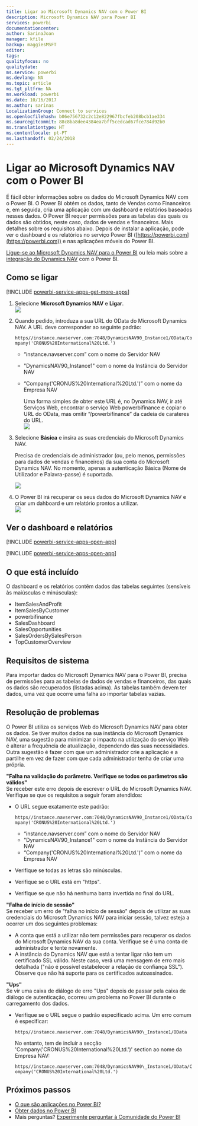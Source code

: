 ```yaml
---
title: Ligar ao Microsoft Dynamics NAV com o Power BI
description: Microsoft Dynamics NAV para Power BI
services: powerbi
documentationcenter: 
author: SarinaJoan
manager: kfile
backup: maggiesMSFT
editor: 
tags: 
qualityfocus: no
qualitydate: 
ms.service: powerbi
ms.devlang: NA
ms.topic: article
ms.tgt_pltfrm: NA
ms.workload: powerbi
ms.date: 10/16/2017
ms.author: sarinas
LocalizationGroup: Connect to services
ms.openlocfilehash: b06e756732c2c12e822967fbcfeb208bcb1ae334
ms.sourcegitcommit: 88c8ba8dee4384ea7bff5cedcad67fce784d92b0
ms.translationtype: HT
ms.contentlocale: pt-PT
ms.lasthandoff: 02/24/2018
---
```

# <a name="connect-to-microsoft-dynamics-nav-with-power-bi"></a>Ligar ao Microsoft Dynamics NAV com o Power BI
É fácil obter informações sobre os dados do Microsoft Dynamics NAV com o Power BI. O Power BI obtém os dados, tanto de Vendas como Financeiros e, em seguida, cria uma aplicação com um dashboard e relatórios baseados nesses dados. O Power BI requer permissões para as tabelas das quais os dados são obtidos, neste caso, dados de vendas e financeiros. Mais detalhes sobre os requisitos abaixo. Depois de instalar a aplicação, pode ver o dashboard e os relatórios no serviço Power BI ([https://powerbi.com](https://powerbi.com)) e nas aplicações móveis do Power BI. 

[Ligue-se ao Microsoft Dynamics NAV para o Power BI](https://app.powerbi.com/getdata/services/microsoft-dynamics-nav) ou leia mais sobre a [integração do Dynamics NAV](https://powerbi.microsoft.com/integrations/microsoft-dynamics-nav) com o Power BI.

## <a name="how-to-connect"></a>Como se ligar
[!INCLUDE [powerbi-service-apps-get-more-apps](./includes/powerbi-service-apps-get-more-apps.md)]

1. Selecione **Microsoft Dynamics NAV** e **Ligar**.  
   ![](media/service-connect-to-microsoft-dynamics-nav/mdnav.png)
2. Quando pedido, introduza a sua URL do OData do Microsoft Dynamics NAV. A URL deve corresponder ao seguinte padrão:
   
    `https//instance.navserver.com:7048/DynamicsNAV90_Instance1/OData/Company('CRONUS%20International%20Ltd.')`
   
   * “instance.navserver.com” com o nome do Servidor NAV
   * "DynamicsNAV90\_Instance1" com o nome da Instância do Servidor NAV
   * “Company('CRONUS%20International%20Ltd.')” com o nome da Empresa NAV
     
     Uma forma simples de obter este URL é, no Dynamics NAV, ir até Serviços Web, encontrar o serviço Web powerbifinance e copiar o URL do OData, mas omitir “/powerbifinance” da cadeia de carateres do URL.  
     ![](media/service-connect-to-microsoft-dynamics-nav/param.png)
3. Selecione **Básica** e insira as suas credenciais do Microsoft Dynamics NAV.
   
    Precisa de credenciais de administrador (ou, pelo menos, permissões para dados de vendas e financeiros) da sua conta do Microsoft Dynamics NAV.  No momento, apenas a autenticação Básica (Nome de Utilizador e Palavra-passe) é suportada.
   
    ![](media/service-connect-to-microsoft-dynamics-nav/creds.png)
4. O Power BI irá recuperar os seus dados do Microsoft Dynamics NAV e criar um dahboard e um relatório prontos a utilizar.   
   ![](media/service-connect-to-microsoft-dynamics-nav/dashboard.png)

## <a name="view-the-dashboard-and-reports"></a>Ver o dashboard e relatórios
[!INCLUDE [powerbi-service-apps-open-app](./includes/powerbi-service-apps-open-app.md)]

[!INCLUDE [powerbi-service-apps-open-app](./includes/powerbi-service-apps-what-now.md)]

## <a name="whats-included"></a>O que está incluído
O dashboard e os relatórios contêm dados das tabelas seguintes (sensíveis às maiúsculas e minúsculas):  

* ItemSalesAndProfit  
* ItemSalesByCustomer  
* powerbifinance  
* SalesDashboard  
* SalesOpportunities  
* SalesOrdersBySalesPerson  
* TopCustomerOverview  

## <a name="system-requirements"></a>Requisitos de sistema
Para importar dados do Microsoft Dynamics NAV para o Power BI, precisa de permissões para as tabelas de dados de vendas e financeiros, das quais os dados são recuperados (listadas acima). As tabelas também devem ter dados, uma vez que ocorre uma falha ao importar tabelas vazias.

## <a name="troubleshooting"></a>Resolução de problemas
O Power BI utiliza os serviços Web do Microsoft Dynamics NAV para obter os dados. Se tiver muitos dados na sua instância do Microsoft Dynamics NAV, uma sugestão para minimizar o impacto na utilização do serviço Web é alterar a frequência de atualização, dependendo das suas necessidades. Outra sugestão é fazer com que um administrador crie a aplicação e a partilhe em vez de fazer com que cada administrador tenha de criar uma própria.

**"Falha na validação do parâmetro. Verifique se todos os parâmetros são válidos"**  
Se receber este erro depois de escrever o URL do Microsoft Dynamics NAV. Verifique se que os requisitos a seguir foram atendidos:

* O URL segue exatamente este padrão:
  
    `https//instance.navserver.com:7048/DynamicsNAV90_Instance1/OData/Company('CRONUS%20International%20Ltd.')`
  
  * “instance.navserver.com” com o nome do Servidor NAV
  * "DynamicsNAV90\_Instance1" com o nome da Instância do Servidor NAV
  * “Company('CRONUS%20International%20Ltd.')” com o nome da Empresa NAV
* Verifique se todas as letras são minúsculas.  
* Verifique se o URL está em "https".  
* Verifique se que não há nenhuma barra invertida no final do URL.

**"Falha de início de sessão"**  
Se receber um erro de "falha no início de sessão" depois de utilizar as suas credenciais do Microsoft Dynamics NAV para iniciar sessão, talvez esteja a ocorrer um dos seguintes problemas:

* A conta que está a utilizar não tem permissões para recuperar os dados do Microsoft Dynamics NAV da sua conta. Verifique se é uma conta de administrador e tente novamente.
* A instância do Dynamics NAV que está a tentar ligar não tem um certificado SSL válido. Neste caso, verá uma mensagem de erro mais detalhada ("não é possível estabelecer a relação de confiança SSL"). Observe que não há suporte para os certificados autoassinados.

**"Ups"**  
Se vir uma caixa de diálogo de erro "Ups" depois de passar pela caixa de diálogo de autenticação, ocorreu um problema no Power BI durante o carregamento dos dados.

* Verifique se o URL segue o padrão especificado acima. Um erro comum é especificar:
  
    `https//instance.navserver.com:7048/DynamicsNAV90\_Instance1/OData`
  
    No entanto, tem de incluir a secção 'Company('CRONUS%20International%20Ltd.')' section ao nome da Empresa NAV:
  
    `https//instance.navserver.com:7048/DynamicsNAV90\_Instance1/OData/Company('CRONUS%20International%20Ltd.')`

## <a name="next-steps"></a>Próximos passos
* [O que são aplicações no Power BI?](service-install-use-apps.md)
* [Obter dados no Power BI](service-get-data.md)
* Mais perguntas? [Experimente perguntar à Comunidade do Power BI](http://community.powerbi.com/)


